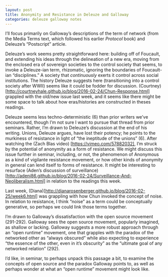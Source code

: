 ```yaml
---
layout: post
title: Anonymity and Resistance in Deleuze and Galloway
categories: deleuze galloway notes
---
```

I’ll focus primarily on Galloway’s descriptions of the term of network (from the Media Terms text, which followed his earlier *Protocol* book) and Deleuze’s “Postscript” article.

Deleuze’s work seems pretty straightforward here: building off of Foucault, and extending his ideas through the delineation of a new era, moving from the enclosed era of sovereign societies to the control society that seems, to invoke a Deleuze-ian term, rhizomatic, ignoring the boundaries of Foucault-ian “disciplines.” A society that *continuously* exerts it control across social institutions. The history Deleuze suggests here (transitioning into a control society after WWII) seems like it could be fodder for discussion. (Courtney)[http://courtneyhale.github.io/blog/2016-02-24/Chun-Response.html] grappled with the old/new issue last week, and it seems like there might be some space to talk about how eras/histories are constructed in theses readings.

Deleuze seems less techno-deterministic (6) than prior writers we’ve encountered, though I’m not sure I want to pursue that thread from prior seminars. Rather, I’m drawn to Deleuze’s discussion at the end of his writing. Unions, Deleuze argues, have lost their potency; he points to the murkiness of resistance in light of “the ineptitude of the unions” (6). After watching the (Zach Blas video) [https://vimeo.com/57882032], I’m struck by the potential of anonymity as a form of resistance. We might discuss this issue further in seminar, including, or not, the phenomenon of Anonymous as a kind of vigilante resistance movement, or how other kinds of anonymity in general can lend itself to forms of resistance. It might be interesting to resurface (Aden’s discussion of surveillance)[http://adenj86.github.io/blog/2016-02-24/Surveillance-And-Neoliberalism.html] in relation to the readings this week.

Last week, (Diana)[http://dianarosenberger.github.io/blog/2016-02-25/week6.html] was grappling with how Chun invoked the concept of noise. In relation to resistance, I think “noise” as a term could be conceptually generative, so perhaps we could link those terms together.

I’m drawn to Galloway’s dissatisfaction with the open source movement (291-292). Galloway sees the open source movement, popularly imagined, as shallow or lacking. Galloway suggests a more robust approach through an “open runtime” movement, one that grapples with the paradox of the networked other as “always obscured” while also expecting to experience “the essence of the other, even in it’s obscurity” as the “ultimate goal of any networked relation” (292).

I’d like, in seminar, to perhaps unpack this passage a bit, to examine the concepts of open source and the paradox Galloway points to, as well as perhaps wonder at what an “open runtime” movement might look like.  

